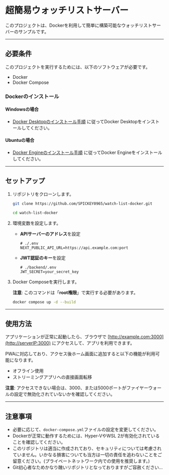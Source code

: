 # 超簡易ウォッチリストサーバー

このプロジェクトは、Dockerを利用して簡単に構築可能なウォッチリストサーバーのサンプルです。

---

## 必要条件

このプロジェクトを実行するためには、以下のソフトウェアが必要です。
- Docker
- Docker Compose

### Dockerのインストール

#### Windowsの場合

- [Docker Desktopのインストール手順](https://docs.docker.com/desktop/install/windows-install/) に従ってDocker Desktopをインストールしてください。

#### Ubuntuの場合

- [Docker Engineのインストール手順](https://docs.docker.com/engine/install/ubuntu/#install-using-the-repository) に従ってDocker Engineをインストールしてください。

---

## セットアップ

1. リポジトリをクローンします。

   ```bash
   git clone https://github.com/SPICKEY0965/watch-list-docker.git

   cd watch-list-docker
   ```

2. 環境変数を設定します。

   - **APIサーバーのアドレス**を設定

     ```properties
     # ./.env
     NEXT_PUBLIC_API_URL=https://api.example.com:port
     ```

   - **JWT認証のキー**を設定

     ```properties
     # ./backend/.env
     JWT_SECRET=your_secret_key
     ```

3. Docker Composeを実行します。

   **注意**: このコマンドは「**root権限**」で実行する必要があります。

   ```bash
   docker compose up -d --build
   ```

---

## 使用方法

アプリケーションが正常に起動したら、ブラウザで [http://example.com:3000](http://serverIP:3000) にアクセスして、アプリを利用できます。

PWAに対応しており、アクセス後ホーム画面に追加すると以下の機能が利用可能になります。
- オフライン使用
- ストリーミングアプリへの直接画面転移

**注意**: アクセスできない場合は、3000、または5000ポートがファイヤーウォールの設定で無効化されていないかを確認してください。

---

## 注意事項

- 必要に応じて、`docker-compose.yml`ファイルの設定を変更してください。
- Dockerが正常に動作するためには、Hyper-VやWSL 2が有効化されていることを確認してください。
- このリポジトリは適当に作成されており、セキュリティについては考慮されていません。いかなる損害についても当方は一切の責任を追わないことをご留意ください。(プライベートネットワーク内での使用を推奨します。)
- Git初心者なためかなり醜いリポジトリとなっておりますがご容赦ください...
